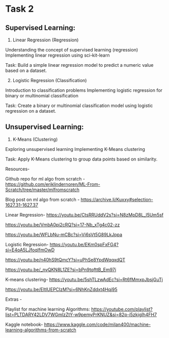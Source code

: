 # Task 2


## Supervised Learning: 

1. Linear Regression (Regression)

Understanding the concept of supervised learning (regression)
Implementing linear regression using sci-kit-learn

Task: Build a simple linear regression model to predict a numeric value based on a dataset.


2. Logistic Regression (Classification)

Introduction to classification problems
Implementing logistic regression for binary or multinomial classification

Task: Create a binary or multinomial classification model using logistic regression on a dataset.

## Unsupervised Learning: 

1. K-Means (Clustering)

Exploring unsupervised learning
Implementing K-Means clustering

Task: Apply K-Means clustering to group data points based on similarity.


Resources-

Github repo for ml algo from scratch -
https://github.com/eriklindernoren/ML-From-Scratch/tree/master/mlfromscratch

Blog post on ml algo from scratch -
https://archive.li/Kuxxy#selection-1627.31-1627.37

Linear Regression-
https://youtu.be/CtsRRUddV2s?si=N8zMpD8L_l5Um5sf

https://youtu.be/VmbA0pi2cRQ?si=17-Nb_xTg4c02-zz

https://youtu.be/WFLbNu-mCBc?si=Vi6sVt5G89LkJppa

Logistic Regression-
https://youtu.be/EKm0spFxFG4?si=E4oA5LJfoqIfmOwD

https://youtu.be/n40hS9tQmcY?si=uPhSe8YpdWqqxdQT

https://youtu.be/_nvQKN8L1ZE?si=bPn9tqfttB_Em97i

K-means clustering-
https://youtu.be/5shTLzwAdEc?si=Rt6fMmxpJbsjGuTj

https://youtu.be/EItlUEPCIzM?si=6NhKnZddxt4Hqj95


Extras - 

Playlist for machine learning Algorithms:
https://youtube.com/playlist?list=PLTDARY42LDV7WGmlzZtY-w9pemyPrKNUZ&si=82p-i5zkjgIh4FH7

Kaggle notebook-
https://www.kaggle.com/code/milan400/machine-learning-algorithms-from-scratch